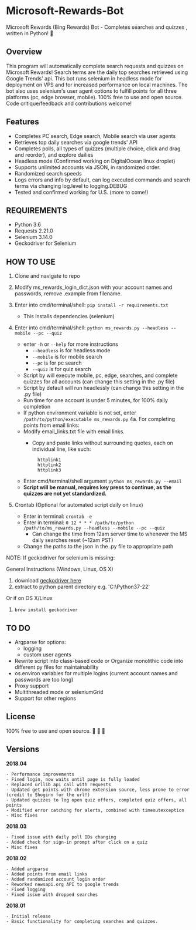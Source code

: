 # Microsoft-Rewards-Bot
 
Microsoft Rewards (Bing Rewards) Bot - Completes searches and quizzes
, written in Python!   :raised_hands: 

<h2>Overview</h2>

This program will automatically complete search requests and quizzes on Microsoft Rewards! Search terms are the daily top searches retrieved using Google Trends' api. This bot runs selenium in headless mode for deployment on VPS and for increased performance on local machines. The bot also uses selenium's user agent options to fulfill points for all three platforms (pc, edge browser, mobile). 100% free to use and open source.  Code critique/feedback and contributions welcome!


<h2>Features</h2> 
 
- Completes PC search, Edge search, Mobile search via user agents
- Retrieves top daily searches via google trends' API
- Completes polls, all types of quizzes (multiple choice, click and drag and reorder), and explore dailies 
- Headless mode (Confirmed working on DigitalOcean linux droplet)  
- Supports unlimited accounts via JSON, in randomized order.  
- Randomized search speeds   
- Logs errors and info by default, can log executed commands and search terms via changing log.level to logging.DEBUG
- Tested and confirmed working for U.S. (more to come!)  

<h2>REQUIREMENTS</h2>

- Python 3.6
- Requests 2.21.0
- Selenium 3.14.0
- Geckodriver for Selenium 

<h2>HOW TO USE</h2> 

1. Clone and navigate to repo
2. Modify ms_rewards_login_dict.json with your account names and passwords, remove .example from filename.
3. Enter into cmd/terminal/shell: `pip install -r requirements.txt`
	- This installs dependencies (selenium)
4. Enter into cmd/terminal/shell: `python ms_rewards.py --headless --mobile --pc --quiz`
	- enter `-h` or `--help` for more instructions
		- `--headless` is for headless mode
		- `--mobile` is for mobile search
		- `--pc` is for pc search
		- `--quiz` is for quiz search  
	- Script by will execute mobile, pc, edge, searches, and complete quizzes for all accounts (can change this setting in the .py file)
	- Script by default will run headlessly (can change this setting in the .py file)  
	- Run time for one account is under 5 minutes, for 100% daily completion 
	- If python environment variable is not set, enter `/path/to/python/executable ms_rewards.py`
4a. For completing points from email links:
	- Modify email_links.txt file with email links.
		- Copy and paste links without surrounding quotes, each on individual line, like such:

    			httplink1
    			httplink2
    			httplink3

	- Enter cmd/terminal/shell argument `python ms_rewards.py --email`
	- **Script will be manual, requires key press to continue, as the quizzes are not yet standardized.**
	 
5. Crontab (Optional for automated script daily on linux)  
	- Enter in terminal: `crontab -e`
	- Enter in terminal: `0 12 * * * /path/to/python /path/to/ms_rewards.py --headless --mobile --pc --quiz`
		- Can change the time from 12am server time to whenever the MS daily searches reset (~12am PST)
	- Change the paths to the json in the .py file to appropriate path

NOTE: If geckodriver for selenium is missing:

General Instructions (Windows, Linux, OS X)
1. download [geckodriver here](https://github.com/mozilla/geckodriver)
2. extract to python parent directory e.g. 'C:\Python37-22'

Or if on OS X/Linux
1. `brew install geckodriver`


<h2>TO DO</h2>

- Argparse for options:
	- logging 
	- custom user agents
- Rewrite script into class-based code or Organize monolithic code into different py files for maintainability
- os.environ variables for multiple logins (current account names and passwords are too long)
- Proxy support
- Multithreaded mode or seleniumGrid
- Support for other regions

<h2>License</h2>

100% free to use and open source.  :see_no_evil: :hear_no_evil: :speak_no_evil:


<h2>Versions</h2>  

**2018.04**  

    - Performance improvements
	- Fixed login, now waits until page is fully loaded
	- Replaced urllib api call with requests
	- Updated get points with chrome extension source, less prone to error (credit to Shoginn for the url!)
	- Updated quizzes to log open quiz offers, completed quiz offers, all points
	- Modified error catching for alerts, combined with timeoutexception
	- Misc fixes

**2018.03**

	- Fixed issue with daily poll IDs changing
	- Added check for sign-in prompt after click on a quiz 
	- Misc fixes

**2018.02**

	- Added argparse
	- Added points from email links
	- Added randomized account login order
	- Reworked newsapi.org API to google trends
	- Fixed logging
	- Fixed issue with dropped searches

**2018.01**

	- Initial release
	- Basic functionality for completing searches and quizzes.
